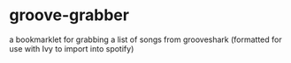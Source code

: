 # groove-grabber
a bookmarklet for grabbing a list of songs from grooveshark (formatted for use with Ivy to import into spotify)
